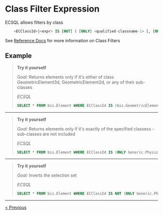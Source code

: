 # Class Filter Expression

ECSQL allows filters by class

```sql
    <ECClassId>|<expr> IS [NOT] ( [ONLY] <qualified-classname-1> [, [ONLY] <qualified-classname-2>, ...])
```

See [Reference Docs](../ECSqlReference/ECClassFilter.md) for more information on Class Filters

## Example

> **Try it yourself**
>
> _Goal:_ Returns elements only if it's either of class GeometricElement3d, GeometricElement2d, or any of their sub-classes
>
> _ECSQL_
>
> ```sql
> SELECT * FROM bis.Element WHERE ECClassId IS (bis.GeometricElement3d, bis.GeometricElement2d)
> ```

---

> **Try it yourself**
>
> _Goal:_ Returns elements only if it's exactly of the specified classess - sub-classes are not included
>
> _ECSQL_
>
> ```sql
> SELECT * FROM bis.Element WHERE ECClassId IS (ONLY Generic.PhysicalObject, ONLY BisCore.LightLocation)
> ```

---

> **Try it yourself**
>
> _Goal:_ Inverts the selection set
>
> _ECSQL_
>
> ```sql
> SELECT * FROM bis.Element WHERE ECClassId IS NOT (ONLY Generic.PhysicalObject, ONLY BisCore.LightLocation)
> ```

---

[< Previous](./ChangeSummaryQueries.md) &nbsp;
